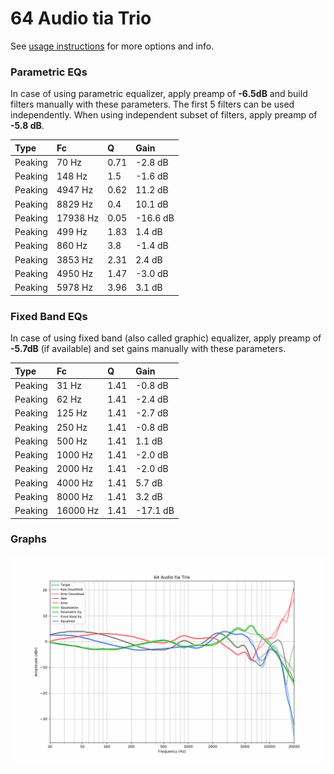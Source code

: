 # 64 Audio tia Trio
See [usage instructions](https://github.com/jaakkopasanen/AutoEq#usage) for more options and info.

### Parametric EQs
In case of using parametric equalizer, apply preamp of **-6.5dB** and build filters manually
with these parameters. The first 5 filters can be used independently.
When using independent subset of filters, apply preamp of **-5.8 dB**.

| Type    | Fc       |    Q | Gain     |
|:--------|:---------|:-----|:---------|
| Peaking | 70 Hz    | 0.71 | -2.8 dB  |
| Peaking | 148 Hz   | 1.5  | -1.6 dB  |
| Peaking | 4947 Hz  | 0.62 | 11.2 dB  |
| Peaking | 8829 Hz  | 0.4  | 10.1 dB  |
| Peaking | 17938 Hz | 0.05 | -16.6 dB |
| Peaking | 499 Hz   | 1.83 | 1.4 dB   |
| Peaking | 860 Hz   | 3.8  | -1.4 dB  |
| Peaking | 3853 Hz  | 2.31 | 2.4 dB   |
| Peaking | 4950 Hz  | 1.47 | -3.0 dB  |
| Peaking | 5978 Hz  | 3.96 | 3.1 dB   |

### Fixed Band EQs
In case of using fixed band (also called graphic) equalizer, apply preamp of **-5.7dB**
(if available) and set gains manually with these parameters.

| Type    | Fc       |    Q | Gain     |
|:--------|:---------|:-----|:---------|
| Peaking | 31 Hz    | 1.41 | -0.8 dB  |
| Peaking | 62 Hz    | 1.41 | -2.4 dB  |
| Peaking | 125 Hz   | 1.41 | -2.7 dB  |
| Peaking | 250 Hz   | 1.41 | -0.8 dB  |
| Peaking | 500 Hz   | 1.41 | 1.1 dB   |
| Peaking | 1000 Hz  | 1.41 | -2.0 dB  |
| Peaking | 2000 Hz  | 1.41 | -2.0 dB  |
| Peaking | 4000 Hz  | 1.41 | 5.7 dB   |
| Peaking | 8000 Hz  | 1.41 | 3.2 dB   |
| Peaking | 16000 Hz | 1.41 | -17.1 dB |

### Graphs
![](./64%20Audio%20tia%20Trio.png)